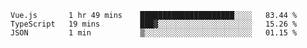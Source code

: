 <!--START_SECTION:waka-->
```text
Vue.js       1 hr 49 mins    █████████████████████░░░░   83.44 % 
TypeScript   19 mins         ███▓░░░░░░░░░░░░░░░░░░░░░   15.26 % 
JSON         1 min           ▒░░░░░░░░░░░░░░░░░░░░░░░░   01.15 % 
```
<!--END_SECTION:waka-->
